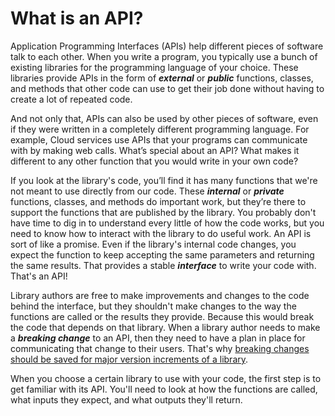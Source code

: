 # What is an API?

Application Programming Interfaces (APIs) help different pieces of software talk to each other. When you write a
program, you typically use a bunch of existing libraries for the programming language of your choice. These libraries
provide APIs in the form of ***external*** or ***public*** functions, classes, and methods that other code can use to
get their job done without having to create a lot of repeated code.

And not only that, APIs can also be used by other pieces of software, even if they were written in a completely
different programming language. For example, Cloud services use APIs that your programs can communicate with by making
web calls. What’s special about an API? What makes it different to any other function that you would write in your own
code?

If you look at the library's code, you’ll find it has many functions that we're not meant to use directly from our code.
These ***internal*** or ***private*** functions, classes, and methods do important work, but they’re there to support
the functions that are published by the library. You probably don't have time to dig in to understand every little
of how the code works, but you need to know how to interact with the library to do useful work. An API is sort of like a
promise. Even if the library's internal code changes, you expect the function to keep accepting the same parameters and
returning the same results. That provides a stable ***interface*** to write your code with. That's an API!

Library authors are free to make improvements and changes to the code behind the interface, but they shouldn't make
changes to the way the functions are called or the results they provide. Because this would break the code that depends
on that library. When a library author needs to make a ***breaking change*** to an API, then they need to have a plan in
place for communicating that change to their users. That's
why [breaking changes should be saved for major version increments of a library](https://semver.org/#summary).

When you choose a certain library to use with your code, the first step is to get familiar with its API. You'll need to
look at how the functions are called, what inputs they expect, and what outputs they'll return.